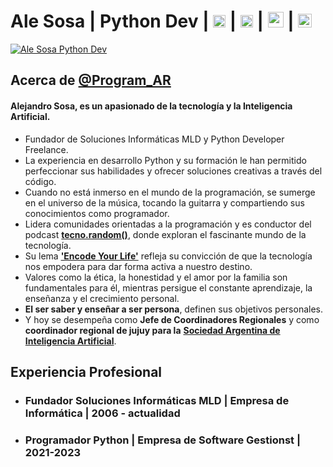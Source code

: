 # **__Ale Sosa | Python Dev__** | [<img src= "https://i.postimg.cc/fWftskPg/linkedin.png" height=20>](https://www.linkedin.com/in/alejandrososa-encodeyourlife/) | [<img src= "https://i.postimg.cc/LX0Rzs5F/spotify-2.png" height=20>](https://open.spotify.com/show/5PpPxsPVnvIfeQL1dj0ztW?si=4568a51110da4682/) | [<img src= "https://i.postimg.cc/J0NqfPgr/youtube.png" height=25>](https://www.youtube.com/@tecno.random) | [<img src= "https://i.postimg.cc/CLDG6P89/github-filled.png" height=22>](https://github.com/ProgramAR-DevPy) 
 
[![Ale Sosa Python Dev]([https://i.postimg.cc/7h7Mf2RL/1683501962502.jpg)](https://www.linkedin.com/in/alejandrososa-encodeyourlife/)

## Acerca de [@Program_AR](https://t.me/Program_AR) 

#### **Alejandro Sosa**, es un apasionado de la tecnología y la Inteligencia Artificial. 
- Fundador de Soluciones Informáticas MLD y Python Developer Freelance. 
- La experiencia en desarrollo Python y su formación le han permitido perfeccionar sus habilidades y ofrecer soluciones creativas a través del código. 
- Cuando no está inmerso en el mundo de la programación, se sumerge en el universo de la música, tocando la guitarra y compartiendo sus conocimientos como programador. 
- Lidera comunidades orientadas a la programación y es conductor del podcast [**__tecno.random()__**](https://www.youtube.com/@tecno.random/), donde exploran el fascinante mundo de la tecnología. 
- Su lema [**__'Encode Your Life'__**](https://www.linkedin.com/in/alejandrososa-encodeyourlife/) refleja su convicción de que la tecnología nos empodera para dar forma activa a nuestro destino. 
- Valores como la ética, la honestidad y el amor por la familia son fundamentales para él, mientras persigue el constante aprendizaje, la enseñanza y el crecimiento personal.
- **__El ser saber y enseñar a ser persona__**, definen sus objetivos personales. 
- Y hoy se desempeña como **__Jefe de Coordinadores Regionales__** y como **__coordinador regional de jujuy para la__** [**__Sociedad Argentina de Inteligencia Artificial__**](https://saia.ar/).

## Experiencia Profesional

- ### Fundador Soluciones Informáticas MLD | Empresa de Informática | 2006 - actualidad

- ### Programador Python | Empresa de Software Gestionst | 2021-2023



